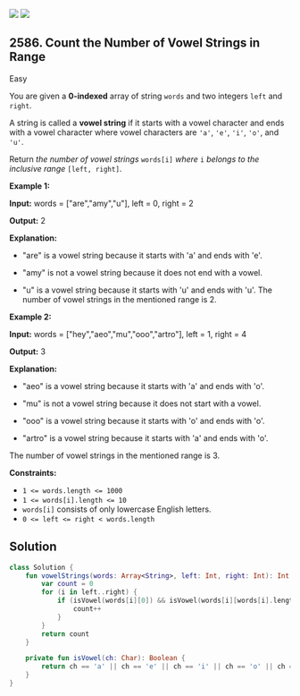[![](https://img.shields.io/github/stars/javadev/LeetCode-in-Kotlin?label=Stars&style=flat-square)](https://github.com/javadev/LeetCode-in-Kotlin)
[![](https://img.shields.io/github/forks/javadev/LeetCode-in-Kotlin?label=Fork%20me%20on%20GitHub%20&style=flat-square)](https://github.com/javadev/LeetCode-in-Kotlin/fork)

## 2586\. Count the Number of Vowel Strings in Range

Easy

You are given a **0-indexed** array of string `words` and two integers `left` and `right`.

A string is called a **vowel string** if it starts with a vowel character and ends with a vowel character where vowel characters are `'a'`, `'e'`, `'i'`, `'o'`, and `'u'`.

Return _the number of vowel strings_ `words[i]` _where_ `i` _belongs to the inclusive range_ `[left, right]`.

**Example 1:**

**Input:** words = ["are","amy","u"], left = 0, right = 2

**Output:** 2

**Explanation:**

- "are" is a vowel string because it starts with 'a' and ends with 'e'.

- "amy" is not a vowel string because it does not end with a vowel.

- "u" is a vowel string because it starts with 'u' and ends with 'u'. The number of vowel strings in the mentioned range is 2.

**Example 2:**

**Input:** words = ["hey","aeo","mu","ooo","artro"], left = 1, right = 4

**Output:** 3

**Explanation:**

- "aeo" is a vowel string because it starts with 'a' and ends with 'o'.

- "mu" is not a vowel string because it does not start with a vowel.

- "ooo" is a vowel string because it starts with 'o' and ends with 'o'.

- "artro" is a vowel string because it starts with 'a' and ends with 'o'.

The number of vowel strings in the mentioned range is 3.

**Constraints:**

*   `1 <= words.length <= 1000`
*   `1 <= words[i].length <= 10`
*   `words[i]` consists of only lowercase English letters.
*   `0 <= left <= right < words.length`

## Solution

```kotlin
class Solution {
    fun vowelStrings(words: Array<String>, left: Int, right: Int): Int {
        var count = 0
        for (i in left..right) {
            if (isVowel(words[i][0]) && isVowel(words[i][words[i].length - 1])) {
                count++
            }
        }
        return count
    }

    private fun isVowel(ch: Char): Boolean {
        return ch == 'a' || ch == 'e' || ch == 'i' || ch == 'o' || ch == 'u'
    }
}
```